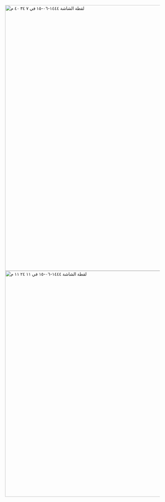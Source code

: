 <img width="863" alt="‏لقطة الشاشة ١٤٤٤-٠٦-١٥ في ٧ ٣٤ ٤٠ م" src="https://user-images.githubusercontent.com/56774274/211208199-981610ba-c753-4a6f-9a9f-3ec611f1fba6.png">


<img width="734" alt="‏لقطة الشاشة ١٤٤٤-٠٦-١٥ في ١١ ٢٤ ١١ م" src="https://user-images.githubusercontent.com/56774274/211219777-77369581-5362-4f07-bcf9-2f3e70df248b.png">
